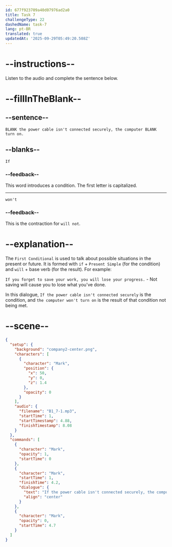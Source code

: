 ```yaml
---
id: 677f923709a40d07976ad2a0
title: Task 7
challengeType: 22
dashedName: task-7
lang: pt-BR
translated: true
updatedAt: '2025-09-29T05:49:20.508Z'
---
```


<!-- (audio) Mark: If the power cable isn't connected securely, the computer won't turn on. -->

# --instructions--

Listen to the audio and complete the sentence below.

# --fillInTheBlank--

## --sentence--

`BLANK the power cable isn't connected securely, the computer BLANK turn on.`

## --blanks--

`If`

### --feedback--

This word introduces a condition. The first letter is capitalized.

---

`won't`

### --feedback--

This is the contraction for `will not`.

# --explanation--

The `First Conditional` is used to talk about possible situations in the present or future. It is formed with `if` + `Present Simple` (for the condition) and `will` + base verb (for the result). For example:

`If you forget to save your work, you will lose your progress.` - Not saving will cause you to lose what you've done.

In this dialogue, `If the power cable isn't connected securely` is the condition, and `the computer won't turn on` is the result of that condition not being met.

# --scene--

```json
{
  "setup": {
    "background": "company2-center.png",
    "characters": [
      {
        "character": "Mark",
        "position": {
          "x": 50,
          "y": 0,
          "z": 1.4
        },
        "opacity": 0
      }
    ],
    "audio": {
      "filename": "B1_7-1.mp3",
      "startTime": 1,
      "startTimestamp": 4.88,
      "finishTimestamp": 8.08
    }
  },
  "commands": [
    {
      "character": "Mark",
      "opacity": 1,
      "startTime": 0
    },
    {
      "character": "Mark",
      "startTime": 1,
      "finishTime": 4.2,
      "dialogue": {
        "text": "If the power cable isn't connected securely, the computer won't turn on.",
        "align": "center"
      }
    },
    {
      "character": "Mark",
      "opacity": 0,
      "startTime": 4.7
    }
  ]
}
```
